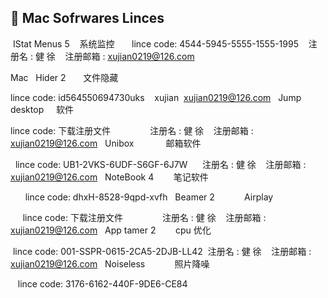 ##  Mac Sofrwares Linces
 IStat Menus 5    系统监控    
   
lince code: 4544-5945-5555-1555-1995    注册名 : 健 徐    注册邮箱 : xujian0219@126.com

Mac   Hider 2       文件隐藏   

lince code: id564550694730uks    xujian  xujian0219@126.com
 
Jump desktop        软件  

 lince code: 下载注册文件                注册名 : 健 徐    注册邮箱 : xujian0219@126.com
 
Unibox                    邮箱软件    
  
    lince code: UB1-2VKS-6UDF-S6GF-6J7W      注册名 : 健 徐    注册邮箱 : xujian0219@126.com
 
NoteBook 4        笔记软件 

         lince code: dhxH-8528-9qpd-xvfh
 
Beamer 2            Airplay   

     lince code: 下载注册文件                注册名 : 健 徐    注册邮箱 : xujian0219@126.com
 
App tamer 2        cpu 优化   

  lince code: 001-SSPR-0615-2CA5-2DJB-LL42  注册名 : 健 徐    注册邮箱 : xujian0219@126.com
 
Noiseless            照片降噪   

     lince code: 3176-6162-440F-9DE6-CE84





















